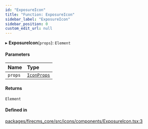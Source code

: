 ```yaml
---
id: "ExposureIcon"
title: "Function: ExposureIcon"
sidebar_label: "ExposureIcon"
sidebar_position: 0
custom_edit_url: null
---
```


▸ **ExposureIcon**(`props`): `Element`

#### Parameters

| Name | Type |
| :------ | :------ |
| `props` | [`IconProps`](../types/IconProps.md) |

#### Returns

`Element`

#### Defined in

[packages/firecms_core/src/icons/components/ExposureIcon.tsx:3](https://github.com/FireCMSco/firecms/blob/d45f3739/packages/firecms_core/src/icons/components/ExposureIcon.tsx#L3)
